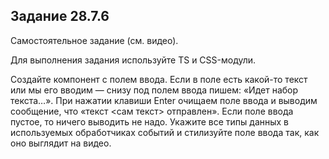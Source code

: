 Задание 28.7.6
------------------
Самостоятельное задание (см. видео).

Для выполнения задания используйте TS и CSS-модули.

Создайте компонент с полем ввода. Если в поле есть какой-то текст или мы его вводим — снизу под полем ввода пишем: «Идет набор текста…». При нажатии клавиши Enter очищаем поле ввода и выводим сообщение, что «текст <сам текст> отправлен». Если поле ввода пустое, то ничего выводить не надо.
Укажите все типы данных в используемых обработчиках событий и стилизуйте поле ввода так, как оно выглядит на видео.